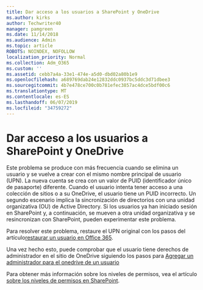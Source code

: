 ```yaml
---
title: Dar acceso a los usuarios a SharePoint y OneDrive
ms.author: kirks
author: Techwriter40
manager: pamgreen
ms.date: 11/14/2018
ms.audience: Admin
ms.topic: article
ROBOTS: NOINDEX, NOFOLLOW
localization_priority: Normal
ms.collection: Adm_O365
ms.custom: ''
ms.assetid: cebb7a4a-33e1-474e-a5d0-dbd02a80b1e9
ms.openlocfilehash: a689769dab24e12832ddc0937bc5ddc3d71dbee3
ms.sourcegitcommit: 4b7e478ce700c0b781efec3857ac4dce5bdf00c6
ms.translationtype: MT
ms.contentlocale: es-ES
ms.lasthandoff: 06/07/2019
ms.locfileid: "34759272"
---
```

# <a name="give-users-access-to-sharepoint-and-onedrive"></a>Dar acceso a los usuarios a SharePoint y OneDrive

Este problema se produce con más frecuencia cuando se elimina un usuario y se vuelve a crear con el mismo nombre principal de usuario (UPN). La nueva cuenta se crea con un valor de PUID (identificador único de pasaporte) diferente. Cuando el usuario intenta tener acceso a una colección de sitios o a su OneDrive, el usuario tiene un PUID incorrecto. Un segundo escenario implica la sincronización de directorios con una unidad organizativa (OU) de Active Directory. Si los usuarios ya han iniciado sesión en SharePoint y, a continuación, se mueven a otra unidad organizativa y se resincronizan con SharePoint, pueden experimentar este problema.

Para resolver este problema, restaure el UPN original con los pasos del artículo[restaurar un usuario en Office 365](https://docs.microsoft.com/office365/admin/add-users/restore-user?view=o365-worldwide).

Una vez hecho esto, puede comprobar que el usuario tiene derechos de administrador en el sitio de OneDrive siguiendo los pasos para [Agregar un administrador para el onedrive de un usuario](https://docs.microsoft.com/sharepoint/manage-user-profiles?redirectSourcePath=%252fen-us%252farticle%252fmanage-user-profiles-in-the-sharepoint-admin-center-494bec9c-6654-41f0-920f-f7f937ea9723#add-and-remove-admins-for-a-users-onedrive)

Para obtener más información sobre los niveles de permisos, vea el artículo [sobre los niveles de permisos en SharePoint](https://docs.microsoft.com/sharepoint/understanding-permission-levels).
